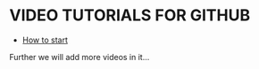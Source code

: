 # VIDEO TUTORIALS FOR GITHUB
- [How to start](https://drive.google.com/file/d/1eyJLwiFXPfDFT5cr9Vuv0DmHawlHTf0k/view?usp=sharing)


Further we will add more videos in it...
